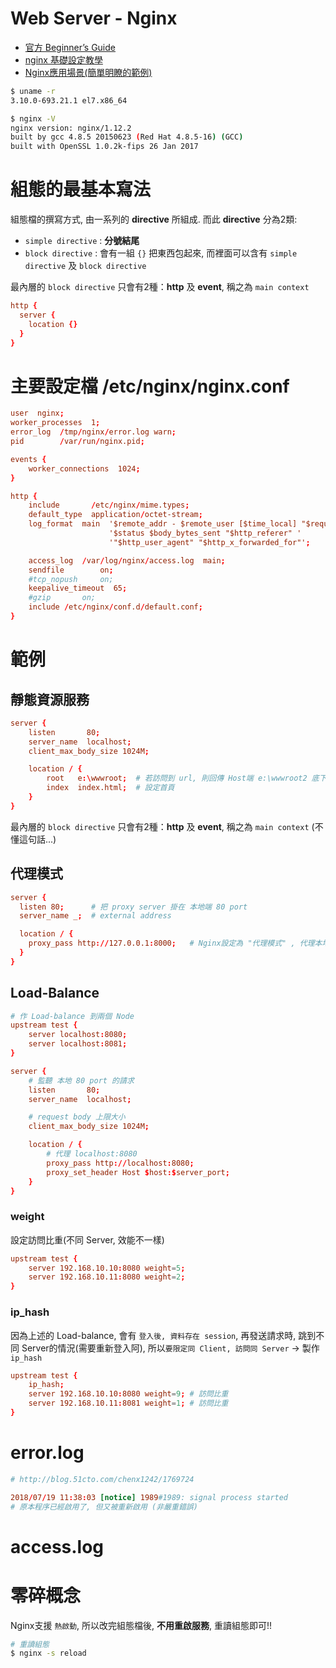 # Web Server - Nginx
- [官方 Beginner’s Guide](http://nginx.org/en/docs/beginners_guide.html)
- [nginx 基礎設定教學](https://blog.hellojcc.tw/2015/12/07/nginx-beginner-tutorial/)
- [Nginx應用場景(簡單明瞭的範例)](http://www.raye.wang/2017/02/24/quan-mian-liao-jie-nginxdao-di-neng-zuo-shi-yao/)

```sh
$ uname -r
3.10.0-693.21.1 el7.x86_64

$ nginx -V
nginx version: nginx/1.12.2
built by gcc 4.8.5 20150623 (Red Hat 4.8.5-16) (GCC)
built with OpenSSL 1.0.2k-fips 26 Jan 2017
```



# 組態的最基本寫法

組態檔的撰寫方式, 由一系列的 **directive** 所組成. 而此 **directive** 分為2類:
- `simple directive` : **分號結尾**
- `block directive`  : 會有一組 `{}` 把東西包起來, 而裡面可以含有 `simple directive` 及 `block directive`

最內層的 `block directive` 只會有2種：**http** 及 **event**, 稱之為 `main context`

```conf
http {
  server {
    location {}
  }
}
```



# 主要設定檔 /etc/nginx/nginx.conf

```conf
user  nginx;  
worker_processes  1;
error_log  /tmp/nginx/error.log warn;
pid        /var/run/nginx.pid;

events {
    worker_connections  1024;
}

http {
    include       /etc/nginx/mime.types;
    default_type  application/octet-stream;
    log_format  main  '$remote_addr - $remote_user [$time_local] "$request" '
                      '$status $body_bytes_sent "$http_referer" '
                      '"$http_user_agent" "$http_x_forwarded_for"';

    access_log  /var/log/nginx/access.log  main;
    sendfile        on;
    #tcp_nopush     on;
    keepalive_timeout  65;
    #gzip       on;
    include /etc/nginx/conf.d/default.conf;
}
```



# 範例
## 靜態資源服務

```conf
server {
    listen       80;                                                         
    server_name  localhost;                                               
    client_max_body_size 1024M;

    location / {
        root   e:\wwwroot;  # 若訪問到 url, 則回傳 Host端 e:\wwwroot2 底下的東西
        index  index.html;  # 設定首頁
    }
}
```


最內層的 `block directive` 只會有2種：**http** 及 **event**, 稱之為 `main context` (不懂這句話...)


## 代理模式
```conf
server {
  listen 80;      # 把 proxy server 掛在 本地端 80 port
  server_name _;  # external address

  location / {
    proxy_pass http://127.0.0.1:8000;   # Nginx設定為 "代理模式" , 代理本地 8000 port, 後便可透過 public network訪問 Flask web app了
  }
}
```

## Load-Balance
```conf
# 作 Load-balance 到兩個 Node
upstream test {
    server localhost:8080;
    server localhost:8081;
}

server {  
    # 監聽 本地 80 port 的請求
    listen       80;                                                         
    server_name  localhost;   

    # request body 上限大小                                            
    client_max_body_size 1024M;

    location / {
        # 代理 localhost:8080
        proxy_pass http://localhost:8080;
        proxy_set_header Host $host:$server_port;
    }
}
```


### weight
設定訪問比重(不同 Server, 效能不一樣)

```conf
upstream test {
    server 192.168.10.10:8080 weight=5; 
    server 192.168.10.11:8080 weight=2;
}
```


### ip_hash
因為上述的 Load-balance, 會有 `登入後, 資料存在 session`, 再發送請求時, 跳到不同 Server的情況(需要重新登入阿), 所以`要限定同 Client, 訪問同 Server` → 製作 `ip_hash`

```conf
upstream test {
    ip_hash;
    server 192.168.10.10:8080 weight=9; # 訪問比重
    server 192.168.10.11:8081 weight=1; # 訪問比重
}
```


# error.log

```conf
# http://blog.51cto.com/chenx1242/1769724

2018/07/19 11:38:03 [notice] 1989#1989: signal process started
# 原本程序已經啟用了, 但又被重新啟用 (非嚴重錯誤)
```

# access.log


# 零碎概念

Nginx支援 `熱啟動`, 所以改完組態檔後, **不用重啟服務**, 重讀組態即可!!
```sh
# 重讀組態
$ nginx -s reload
```
